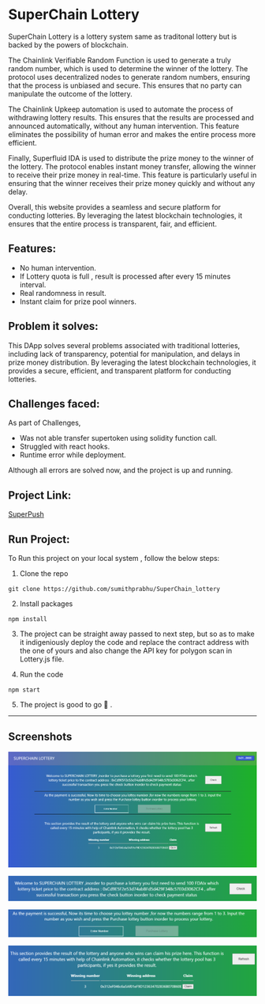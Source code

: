 
# SuperChain Lottery

SuperChain Lottery is a lottery system same as traditonal lottery but is backed by the powers of blockchain.

The Chainlink Verifiable Random Function is used to generate a truly random number, which is used to determine the winner of the lottery. The protocol uses decentralized nodes to generate random numbers, ensuring that the process is unbiased and secure. This ensures that no party can manipulate the outcome of the lottery.

The Chainlink Upkeep automation is used to automate the process of withdrawing lottery results. This ensures that the results are processed and announced automatically, without any human intervention. This feature eliminates the possibility of human error and makes the entire process more efficient.

Finally, Superfluid IDA is used to distribute the prize money to the winner of the lottery. The protocol enables instant money transfer, allowing the winner to receive their prize money in real-time. This feature is particularly useful in ensuring that the winner receives their prize money quickly and without any delay.

Overall, this website provides a seamless and secure platform for conducting lotteries. By leveraging the latest blockchain technologies, it ensures that the entire process is transparent, fair, and efficient.

Features:
-
- No human intervention.
- If Lottery quota is full , result is processed after every 15 minutes interval.
- Real randomness in result.
- Instant claim for prize pool winners.

Problem it solves:
-
This DApp solves several problems associated with traditional lotteries, including lack of transparency, potential for manipulation, and delays in prize money distribution. By leveraging the latest blockchain technologies, it provides a secure, efficient, and transparent platform for conducting lotteries.

Challenges faced:
-
As part of Challenges,
- Was not able transfer supertoken using solidity function call.
- Struggled with react hooks.
- Runtime error while deployment.

Although all errors are solved now, and the project is up and running.

Project Link:
-
[SuperPush](https://superpush.netlify.app/)

Run Project:
-
To Run this project on your local system , follow the below steps:
1) Clone the repo
```
git clone https://github.com/sumithprabhu/SuperChain_lottery
```

2) Install packages
```
npm install 
```
3) The project can be straight away passed to next step, but so as to make it indigeniously deploy the code and replace the contract address with the one of yours and also change the API key for polygon scan in Lottery.js file.

4) Run the code
``` 
npm start
```
5) The project is good to go 🚀
.


___






## Screenshots

![App Screenshot](https://github.com/sumithprabhu/SuperChain_lottery/blob/main/src/Images/Screenshot%202023-03-31%20182443.png)

                                                         

![App Screenshot](https://github.com/sumithprabhu/SuperChain_lottery/blob/main/src/Images/Screenshot%202023-03-31%20182504.png)

                                                    

![App Screenshot](https://github.com/sumithprabhu/SuperChain_lottery/blob/main/src/Images/Screenshot%202023-03-31%20182510.png)

                                                    

![App Screenshot](https://github.com/sumithprabhu/SuperChain_lottery/blob/main/src/Images/Screenshot%202023-03-31%20182534.png)

                                                    